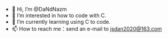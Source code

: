 - 👋 Hi, I’m @DaNdNazm
- 👀 I’m interested in how to code with C.
- 🌱 I’m currently learning using C to code.
- 📫 How to reach me：send an e-mail to jsdan2020@163.com

<!---
DaNdNazm/DaNdNazm is a ✨ special ✨ repository because its `README.md` (this file) appears on your GitHub profile.
You can click the Preview link to take a look at your changes.
--->
